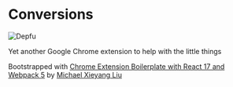 # Conversions

![Depfu](https://img.shields.io/depfu/dependencies/github/jpserquina/conversions)

Yet another Google Chrome extension to help with the little things

Bootstrapped with [Chrome Extension Boilerplate with React 17 and Webpack 5](https://github.com/lxieyang/chrome-extension-boilerplate-react) by [Michael Xieyang Liu](http://lxieyang.github.io/)